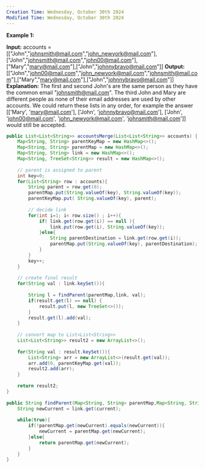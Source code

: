 ```yaml
---
Creation Time: Wednesday, October 30th 2024
Modified Time: Wednesday, October 30th 2024
---
```

**Example 1:**

**Input:** accounts = [["John","johnsmith@mail.com","john_newyork@mail.com"],["John","johnsmith@mail.com","john00@mail.com"],["Mary","mary@mail.com"],["John","johnnybravo@mail.com"]]
**Output:** [["John","john00@mail.com","john_newyork@mail.com","johnsmith@mail.com"],["Mary","mary@mail.com"],["John","johnnybravo@mail.com"]]
**Explanation:**
The first and second John's are the same person as they have the common email "johnsmith@mail.com".
The third John and Mary are different people as none of their email addresses are used by other accounts.
We could return these lists in any order, for example the answer [['Mary', 'mary@mail.com'], ['John', 'johnnybravo@mail.com'], 
['John', 'john00@mail.com', 'john_newyork@mail.com', 'johnsmith@mail.com']] would still be accepted.


```java
public List<List<String>> accountsMerge(List<List<String>> accounts) {  
    Map<String, String> parentKeyMap = new HashMap<>();  
    Map<String, String> parentMap = new HashMap<>();  
    Map<String, String> link = new HashMap<>();  
    Map<String, TreeSet<String>> result = new HashMap<>();  
  
    // parent is assigned to parent  
    int key=0;  
    for(List<String> row : accounts){  
        String parent = row.get(0);  
        parentMap.put(String.valueOf(key), String.valueOf(key));  
        parentKeyMap.put( String.valueOf(key), parent);  
  
        // decide link  
        for(int i=1; i< row.size() ; i++){  
            if( link.get(row.get(i)) == null ){  
                link.put(row.get(i), String.valueOf(key));  
            }else{  
                String parentDestination = link.get(row.get(i));  
                parentMap.put(String.valueOf(key), parentDestination);  
            }  
        }  
        key++;  
    }  
  
    // create final result  
    for(String val : link.keySet()){  
  
        String l = findParent(parentMap,link, val);  
        if(result.get(l) == null) {  
            result.put(l, new TreeSet<>());  
        }  
        result.get(l).add(val);  
    }  
  
    // convert map to List<List<String>>  
    List<List<String>> result2 = new ArrayList<>();  
  
    for(String val : result.keySet()){  
        List<String> arr = new ArrayList<>(result.get(val));  
        arr.add(0, parentKeyMap.get(val));  
        result2.add(arr);  
    }  
  
    return result2;  
}  
  
public String findParent(Map<String, String> parentMap,Map<String, String> link, String current) {  
    String newCurrent = link.get(current);  
  
    while(true){  
        if(!parentMap.get(newCurrent).equals(newCurrent)){  
            newCurrent = parentMap.get(newCurrent);  
        }else{  
            return parentMap.get(newCurrent);  
        }  
    }  
}
```